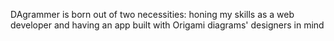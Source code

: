DAgrammer is born out of two necessities: honing my skills as a web developer
and having an app built with Origami diagrams' designers in mind